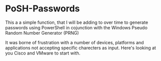 # PoSH-Passwords

This a a simple function, that I will be adding to over time to generate passwords using PowerShell in cojunction with the Windows Pseudo Random Number Generator (PRNG)

It was borne of frustration with a number of devices, platforms and applications not accepting specific charecters as input.  Here's looking at you Cisco and VMware to start with.
  